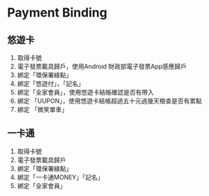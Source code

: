 # Payment Binding



## 悠遊卡

1. 取得卡號
2. 電子發票載具歸戶，使用Android 財政部電子發票App感應歸戶
3. 綁定「環保署綠點」
4. 綁定「悠遊付」，「記名」
5. 綁定「全家會員」，使用悠遊卡結帳確認是否有帶入
6. 綁定 「UUPON」，使用悠遊卡結帳超過五十元過幾天檢查是否有累點
7. 綁定 「微笑單車」

## 一卡通

1. 取得卡號
2. 電子發票載具歸戶
3. 綁定「環保署綠點」
4. 綁定「一卡通MONEY」「記名」
5. 綁定「全家會員」